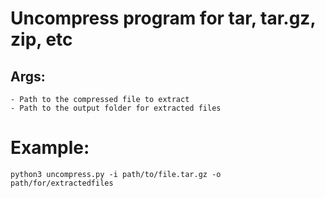 # Uncompress program for tar, tar.gz, zip, etc

## Args:
    - Path to the compressed file to extract
    - Path to the output folder for extracted files

# Example:
    python3 uncompress.py -i path/to/file.tar.gz -o path/for/extractedfiles
